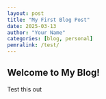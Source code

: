 ```yaml
---
layout: post
title: "My First Blog Post"
date: 2025-03-13
author: "Your Name"
categories: [blog, personal]
pemralink: /test/
---
```


## Welcome to My Blog!

Test this out
